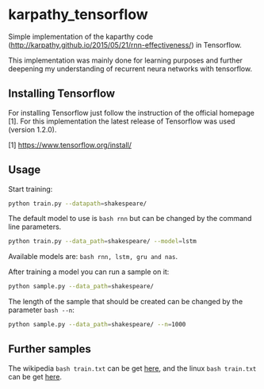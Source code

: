 # karpathy_tensorflow
Simple implementation of the kaparthy code (http://karpathy.github.io/2015/05/21/rnn-effectiveness/) in Tensorflow.

This implementation was mainly done for learning purposes and further deepening my understanding of recurrent neura networks with tensorflow.


## Installing Tensorflow

For installing Tensorflow just follow the instruction of the official homepage [1]. For this implementation the latest release of Tensorflow was used (version 1.2.0).



[1] https://www.tensorflow.org/install/

## Usage

Start training:

```bash
python train.py --datapath=shakespeare/
```

The default model to use is ```bash rnn``` but can be changed by the command line parameters.

```bash
python train.py --data_path=shakespeare/ --model=lstm
```

Available models are: ```bash rnn, lstm, gru and nas```.

After training a model you can run a sample on it:

```bash
python sample.py --data_path=shakespeare/
```

The length of the sample that should be created can be changed by the parameter ```bash --n```:

```bash
python sample.py --data_path=shakespeare/ --n=1000
```

## Further samples

The wikipedia ```bash train.txt``` can be get [here](https://mega.nz/#!Qa4z0DiL!BBNviuoNUN-awop3inFs_MyilijwLSy6O36-feGUMr8), and the linux ```bash train.txt``` can be get [here](https://mega.nz/#!9S5xhaIY!4_grlN6D3yPJYBCfiT_uR0N-tXkFlmHXWuafyL7KwaQ).